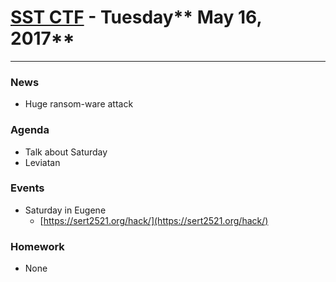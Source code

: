 # [**SST CTF**](http://sstctf.org) - Tuesday** May 16, 2017**

---

### News

* Huge ransom-ware attack

### Agenda

* Talk about Saturday
* Leviatan

### Events

* Saturday in Eugene
  * [https://sert2521.org/hack/](https://sert2521.org/hack/)

### Homework

* None



